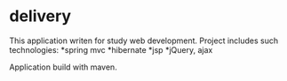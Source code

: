 # delivery
This application writen for study web development.
Project includes such technologies:
 *spring mvc
 *hibernate
 *jsp
 *jQuery, ajax
 
Application build with maven.
